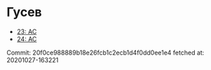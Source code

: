 # Гусев
- [23: AC](23.md)
- [24: AC](24.md)

Commit: 20f0ce988889b18e26fcb1c2ecb1d4f0dd0ee1e4
 fetched at: 20201027-163221
